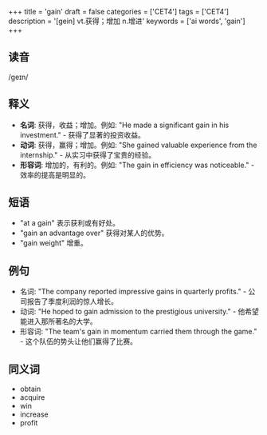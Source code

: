 +++
title = 'gain'
draft = false
categories = ['CET4']
tags = ['CET4']
description = '[gein] vt.获得；增加 n.增进'
keywords = ['ai words', 'gain']
+++

## 读音
/ɡeɪn/

## 释义
- **名词**: 获得，收益；增加。例如: "He made a significant gain in his investment." - 获得了显著的投资收益。
- **动词**: 获得，赢得；增加。例如: "She gained valuable experience from the internship." - 从实习中获得了宝贵的经验。
- **形容词**: 增加的，有利的。例如: "The gain in efficiency was noticeable." - 效率的提高是明显的。

## 短语
- "at a gain" 表示获利或有好处。
- "gain an advantage over" 获得对某人的优势。
- "gain weight" 增重。

## 例句
- 名词: "The company reported impressive gains in quarterly profits." - 公司报告了季度利润的惊人增长。
- 动词: "He hoped to gain admission to the prestigious university." - 他希望能进入那所著名的大学。
- 形容词: "The team's gain in momentum carried them through the game." - 这个队伍的势头让他们赢得了比赛。

## 同义词
- obtain
- acquire
- win
- increase
- profit
